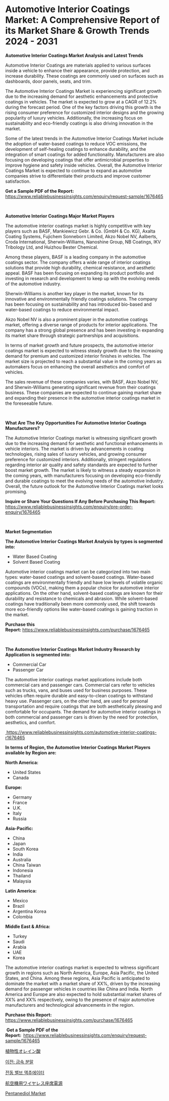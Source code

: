 <p><h1>Automotive Interior Coatings Market: A Comprehensive Report of its Market Share & Growth Trends 2024 - 2031</h1></p><p><strong>Automotive Interior Coatings Market Analysis and Latest Trends</strong></p>
<p><p>Automotive Interior Coatings are materials applied to various surfaces inside a vehicle to enhance their appearance, provide protection, and increase durability. These coatings are commonly used on surfaces such as dashboards, door panels, seats, and trim.</p><p>The Automotive Interior Coatings Market is experiencing significant growth due to the increasing demand for aesthetic enhancements and protective coatings in vehicles. The market is expected to grow at a CAGR of 12.2% during the forecast period. One of the key factors driving this growth is the rising consumer preference for customized interior designs and the growing popularity of luxury vehicles. Additionally, the increasing focus on sustainability and eco-friendly coatings is also driving innovation in the market.</p><p>Some of the latest trends in the Automotive Interior Coatings Market include the adoption of water-based coatings to reduce VOC emissions, the development of self-healing coatings to enhance durability, and the integration of smart coatings for added functionality. Manufacturers are also focusing on developing coatings that offer antimicrobial properties to improve hygiene and safety inside vehicles. Overall, the Automotive Interior Coatings Market is expected to continue to expand as automotive companies strive to differentiate their products and improve customer satisfaction.</p></p>
<p><strong>Get a Sample PDF of the Report:&nbsp;</strong> <a href="https://www.reliablebusinessinsights.com/enquiry/request-sample/1676465">https://www.reliablebusinessinsights.com/enquiry/request-sample/1676465</a></p>
<p>&nbsp;</p>
<p><strong>Automotive Interior Coatings Major Market Players</strong></p>
<p><p>The automotive interior coatings market is highly competitive with key players such as BASF, Mankiewicz Gebr. & Co. (GmbH & Co. KG), Axalta Coating Systems, Fujichem Sonneborn Limited, Akzo Nobel NV, Aalberts, Croda International, Sherwin-Williams, Nanoshine Group, NB Coatings, IKV Tribology Ltd, and Huizhou Bester Chemical.</p><p>Among these players, BASF is a leading company in the automotive coatings sector. The company offers a wide range of interior coatings solutions that provide high durability, chemical resistance, and aesthetic appeal. BASF has been focusing on expanding its product portfolio and investing in research and development to keep up with the evolving needs of the automotive industry.</p><p>Sherwin-Williams is another key player in the market, known for its innovative and environmentally friendly coatings solutions. The company has been focusing on sustainability and has introduced bio-based and water-based coatings to reduce environmental impact.</p><p>Akzo Nobel NV is also a prominent player in the automotive coatings market, offering a diverse range of products for interior applications. The company has a strong global presence and has been investing in expanding its market share through strategic partnerships and acquisitions.</p><p>In terms of market growth and future prospects, the automotive interior coatings market is expected to witness steady growth due to the increasing demand for premium and customized interior finishes in vehicles. The market size is projected to reach a substantial value in the coming years as automakers focus on enhancing the overall aesthetics and comfort of vehicles.</p><p>The sales revenue of these companies varies, with BASF, Akzo Nobel NV, and Sherwin-Williams generating significant revenue from their coatings business. These companies are expected to continue gaining market share and expanding their presence in the automotive interior coatings market in the foreseeable future.</p></p>
<p>&nbsp;</p>
<p><strong>What Are The Key Opportunities For Automotive Interior Coatings Manufacturers?</strong></p>
<p><p>The Automotive Interior Coatings market is witnessing significant growth due to the increasing demand for aesthetic and functional enhancements in vehicle interiors. The market is driven by advancements in coating technologies, rising sales of luxury vehicles, and growing consumer preference for customized interiors. Additionally, stringent regulations regarding interior air quality and safety standards are expected to further boost market growth. The market is likely to witness a steady expansion in the coming years, with manufacturers focusing on developing eco-friendly and durable coatings to meet the evolving needs of the automotive industry. Overall, the future outlook for the Automotive Interior Coatings market looks promising.</p></p>
<p><strong>Inquire or Share Your Questions If Any Before Purchasing This Report:</strong> <a href="https://www.reliablebusinessinsights.com/enquiry/pre-order-enquiry/1676465">https://www.reliablebusinessinsights.com/enquiry/pre-order-enquiry/1676465</a></p>
<p>&nbsp;</p>
<p><strong>Market Segmentation</strong></p>
<p><strong>The Automotive Interior Coatings Market Analysis by types is segmented into:</strong></p>
<p><ul><li>Water Based Coating</li><li>Solvent Based Coating</li></ul></p>
<p><p>Automotive interior coatings market can be categorized into two main types: water-based coatings and solvent-based coatings. Water-based coatings are environmentally friendly and have low levels of volatile organic compounds (VOCs), making them a popular choice for automotive interior applications. On the other hand, solvent-based coatings are known for their durability and resistance to chemicals and abrasion. While solvent-based coatings have traditionally been more commonly used, the shift towards more eco-friendly options like water-based coatings is gaining traction in the market.</p></p>
<p><strong>Purchase this Report:&nbsp;</strong><a href="https://www.reliablebusinessinsights.com/purchase/1676465">https://www.reliablebusinessinsights.com/purchase/1676465</a></p>
<p>&nbsp;</p>
<p><strong>The Automotive Interior Coatings Market Industry Research by Application is segmented into:</strong></p>
<p><ul><li>Commercial Car</li><li>Passenger Car</li></ul></p>
<p><p>The automotive interior coatings market applications include both commercial cars and passenger cars. Commercial cars refer to vehicles such as trucks, vans, and buses used for business purposes. These vehicles often require durable and easy-to-clean coatings to withstand heavy use. Passenger cars, on the other hand, are used for personal transportation and require coatings that are both aesthetically pleasing and comfortable for occupants. The demand for automotive interior coatings in both commercial and passenger cars is driven by the need for protection, aesthetics, and comfort.</p></p>
<p><a href="https://www.reliablebusinessinsights.com/automotive-interior-coatings-r1676465">&nbsp;https://www.reliablebusinessinsights.com/automotive-interior-coatings-r1676465</a></p>
<p><strong>In terms of Region, the Automotive Interior Coatings Market Players available by Region are:</strong></p>
<p>
    <p> <strong> North America: </strong>
        <ul>
            <li>United States</li>
            <li>Canada</li>
        </ul>
        </p> 
    <p> <strong> Europe: </strong>
        <ul>
            <li>Germany</li>
            <li>France</li>
            <li>U.K.</li>
            <li>Italy</li>
            <li>Russia</li>
        </ul>
        </p> 
    <p> <strong> Asia-Pacific: </strong>
        <ul>
            <li>China</li>
            <li>Japan</li>
            <li>South Korea</li>
            <li>India</li>
            <li>Australia</li>
            <li>China Taiwan</li>
            <li>Indonesia</li>
            <li>Thailand</li>
            <li>Malaysia</li>
        </ul>
        </p> 
    <p> <strong> Latin America: </strong>
        <ul>
            <li>Mexico</li>
            <li>Brazil</li>
            <li>Argentina Korea</li>
            <li>Colombia</li>
        </ul>
        </p> 
    <p> <strong> Middle East & Africa: </strong>
        <ul>
            <li>Turkey</li>
            <li>Saudi</li>
            <li>Arabia</li>
            <li>UAE</li>
            <li>Korea</li>
        </ul>
    </p>
    </p>
<p><p>The automotive interior coatings market is expected to witness significant growth in regions such as North America, Europe, Asia Pacific, the United States, and China. Among these regions, Asia Pacific is anticipated to dominate the market with a market share of XX%, driven by the increasing demand for passenger vehicles in countries like China and India. North America and Europe are also expected to hold substantial market shares of XX% and XX% respectively, owing to the presence of major automotive manufacturers and technological advancements in the region.</p></p>
<p><strong>Purchase this Report: </strong><a href="https://www.reliablebusinessinsights.com/purchase/1676465">https://www.reliablebusinessinsights.com/purchase/1676465</a></p>
<p>&nbsp;<strong>Get a Sample PDF of the Report:&nbsp;&nbsp;</strong><a href="https://www.reliablebusinessinsights.com/enquiry/request-sample/1676465">https://www.reliablebusinessinsights.com/enquiry/request-sample/1676465</a></p>
<p><strong></strong></p>
<p><p><a href="https://github.com/KaydenJohns1964/Market-Research-Report-List-1/blob/main/518968199008.md">植物性オレイン酸</a></p><p><a href="https://medium.com/@elisamohr1973/%EC%9D%B4%EC%A0%84-%EA%B8%88%EC%86%8D-%EA%B0%80%EB%A3%A8-%EC%8B%9C%EC%9E%A5-%EA%B7%9C%EB%AA%A8-%EC%8B%9C%EC%9E%A5-%EC%A0%84%EB%A7%9D-%EB%B0%8F-%EC%8B%9C%EC%9E%A5-%EC%98%88%EC%B8%A1-2024%EB%85%84%EB%B6%80%ED%84%B0-2031%EB%85%84%EA%B9%8C%EC%A7%80-0b2af2a0fe17">이전: 금속 분말</a></p><p><a href="https://github.com/rcabello548/Market-Research-Report-List-1/blob/main/191447290407.md">전동 밸브 액추에이터</a></p><p><a href="https://medium.com/@jonathandavies84/%E8%88%AA%E7%A9%BA%E6%A9%9F%E7%94%A8%E3%81%AE%E3%83%AF%E3%82%A4%E3%83%A4%E3%83%AC%E3%82%B9%E3%82%A4%E3%83%B3%E3%82%B7%E3%83%BC%E3%83%88%E9%9B%BB%E6%BA%90%E4%BE%9B%E7%B5%A6%E5%B8%82%E5%A0%B4-%E5%B8%82%E5%A0%B4%E3%82%B7%E3%82%A7%E3%82%A2-%E5%B8%82%E5%A0%B4%E5%8B%95%E5%90%91-%E5%B0%86%E6%9D%A5%E3%81%AE%E6%88%90%E9%95%B7%E3%82%92%E8%AA%BF%E6%9F%BB%E3%81%99%E3%82%8B-a11bd23b11f5">航空機用ワイヤレス座席電源</a></p><p><a href="https://github.com/LaceyZemlak1/Market-Research-Report-List-1/blob/main/pentanediol-market.md">Pentanediol Market</a></p></p>